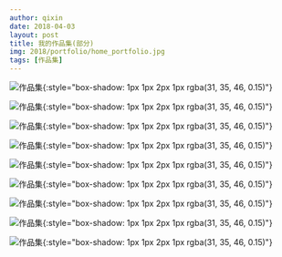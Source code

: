 ```yaml
---
author: qixin
date: 2018-04-03
layout: post
title: 我的作品集(部分)
img: 2018/portfolio/home_portfolio.jpg
tags: [作品集]
---
```


![作品集](/assets/img/2018/portfolio/portfolio.001.jpeg "作品集"){:style="box-shadow: 1px 1px 2px 1px rgba(31, 35, 46, 0.15)"}

![作品集](/assets/img/2018/portfolio/portfolio.002.jpeg "作品集"){:style="box-shadow: 1px 1px 2px 1px rgba(31, 35, 46, 0.15)"}

![作品集](/assets/img/2018/portfolio/portfolio.003.jpeg "作品集"){:style="box-shadow: 1px 1px 2px 1px rgba(31, 35, 46, 0.15)"}

![作品集](/assets/img/2018/portfolio/portfolio.004.jpeg "作品集"){:style="box-shadow: 1px 1px 2px 1px rgba(31, 35, 46, 0.15)"}

![作品集](/assets/img/2018/portfolio/portfolio.005.jpeg "作品集"){:style="box-shadow: 1px 1px 2px 1px rgba(31, 35, 46, 0.15)"}

![作品集](/assets/img/2018/portfolio/portfolio.006.jpeg "作品集"){:style="box-shadow: 1px 1px 2px 1px rgba(31, 35, 46, 0.15)"}

![作品集](/assets/img/2018/portfolio/portfolio.007.jpeg "作品集"){:style="box-shadow: 1px 1px 2px 1px rgba(31, 35, 46, 0.15)"}

![作品集](/assets/img/2018/portfolio/portfolio.008.jpeg "作品集"){:style="box-shadow: 1px 1px 2px 1px rgba(31, 35, 46, 0.15)"}

![作品集](/assets/img/2018/portfolio/portfolio.009.jpeg "作品集"){:style="box-shadow: 1px 1px 2px 1px rgba(31, 35, 46, 0.15)"}

